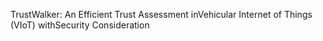 TrustWalker: An Efficient Trust Assessment inVehicular Internet of Things (VIoT) withSecurity Consideration

